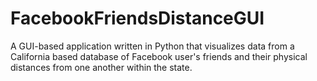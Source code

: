 # FacebookFriendsDistanceGUI
A GUI-based application written in Python that visualizes data from a California based database of Facebook user's friends and their physical distances from one another within the state.
